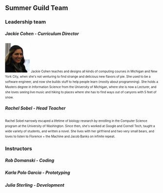 ## Summer Guild Team

### Leadership team

##### Jackie Cohen - *Curriculum Director*
<div class="bio"><img width='16%' height='16%' src="/imgs/mepic_crop2_headshot.png"> <font size="1">Jackie Cohen teaches and designs all kinds of computing courses in Michigan and New York City, when she's not venturing to find strange and delicious new flavors of pie. She used to be a software engineer, and now she builds stuff to help people learn (mostly about programming). She holds a Masters degree in Information Science from the University of Michigan, where she is now a Lecturer, and she loves seeing live music and hiking to places where she has to find ways out of canyons with 5 feet of snow.</font></div>

##### Rachel Sobel - *Head Teacher*
<font size="1">Rachel Sobel narrowly escaped a lifetime of biology research by enrolling in the Computer Science program at the University of Washington. Since then, she's worked at Google and Cornell Tech, taught a wide variety of students, and written a novel. She lives with her girlfriend and two very small bears, and loves to listen to Florence + the Machine and Jacob Banks on infinite repeat.</font>

### Instructors

##### Rob Domanski - Coding

##### Karla Polo Garcia - Prototyping

##### Julia Sterling - Development
